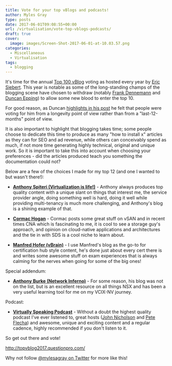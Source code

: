 ```yaml
---
title: Vote for your top vBlogs and podcasts!
author: Myles Gray
type: posts
date: 2017-06-01T09:08:55+00:00
url: /virtualisation/vote-top-vblogs-podcasts/
draft: true
cover:
  image: images/Screen-Shot-2017-06-01-at-10.03.57.png
categories:
  - Miscellaneous
  - Virtualisation
tags:
  - blogging
---
```


It's time for the annual [Top 100 vBlog][1] voting as hosted every year by [Eric Siebert][2]. This year is notable as some of the long-standing champs of the blogging scene have chosen to withdraw (notably [Frank Dennemann][3] and [Duncan Epping][4]) to allow some new blood to enter the top 10.

For good reason, as Duncan [highlights in his post][5] he felt that people were voting for him from a longevity point of view rather than from a "last-12-months" point of view.

It is also important to highlight that blogging takes time; some people choose to dedicate this time to produce as many "how to install x" articles as they can for SEO and ad revenue, while others can conceivably spend as much, if not more time generating highly technical, original and unique work. So it is important to take this into account when choosing your preferences - did the articles produced teach you something the documentation could not?

Below are a few of the choices I made for my top 12 (and one I wanted to but wasn't there!):

* **[Anthony Spiteri (Virtualization is life!)][6]** - Anthony always produces top quality content with a unique slant on things that interest me, the service provider angle, doing something well is hard, doing it well while providing multi-tenancy is much more challenging, and Anthony's blog is a shining example of that.

* **[Cormac Hogan][7]** - Cormac posts some great stuff on vSAN and in recent times CNA which is fascinating to me, it is cool to see a storage guy's approach, and opinion on cloud-native applications and architectures and the tie in with SDS is a cool niche to learn about.

* **[Manfred Hofer (vBrain)][8]** - I use Manfred's blog as the go-to for certification hub style content, he's done just about every cert there is and writes some awesome stuff on exam experiences that is always calming for the nerves when going for some of the big ones!

Special addendum:

* **[Anthony Burke (Network Inferno)][9]** - For some reason, his blog was not on the list, but is an excellent resource on all things NSX and has been a very useful learning tool for me on my VCIX-NV journey.

Podcast:

* **[Virtually Speaking Podcast][10]** - Without a doubt the highest quality podcast I've ever listened to, great hosts ([John Nicholson][11] and [Pete Flecha][12]) and awesome, unique and exciting content and a regular cadence, highly recommended if you don't listen to it.

So get out there and vote!

<http://topvblog2017.questionpro.com/>

Why not follow [@mylesagray on Twitter][13] for more like this!

 [1]: http://vsphere-land.com/news/voting-now-open-for-top-vblog-2017.html
 [2]: https://twitter.com/ericsiebert
 [3]: https://twitter.com/FrankDenneman
 [4]: https://twitter.com/duncanyb
 [5]: http://www.yellow-bricks.com/2017/06/01/vote-fav-bloggers-podcast-etc/
 [6]: https://anthonyspiteri.net/
 [7]: http://cormachogan.com/
 [8]: http://www.vbrain.info/
 [9]: http://networkinferno.net/
 [10]: https://soundcloud.com/virtuallyspeakingpodcast
 [11]: https://twitter.com/lost_signal
 [12]: https://twitter.com/vPedroArrow
 [13]: https://twitter.com/mylesagray
